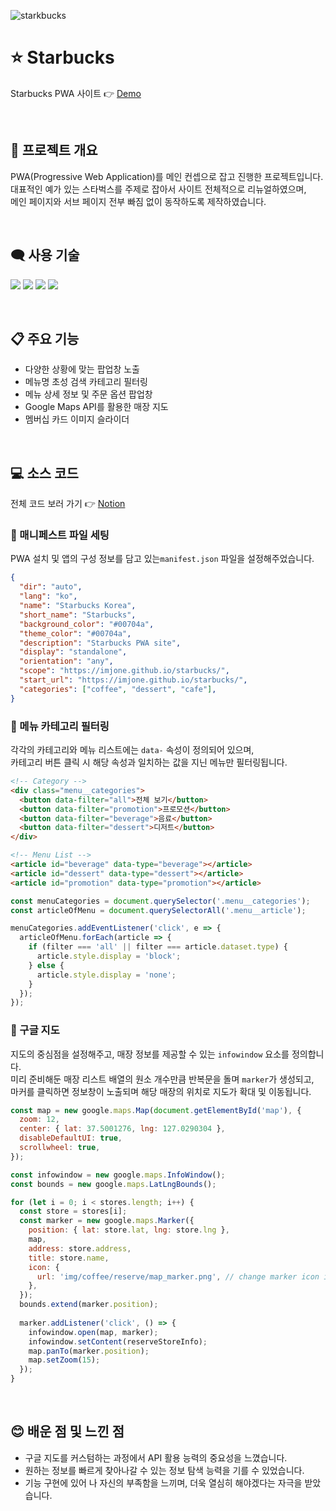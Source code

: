 ![starkbucks](https://user-images.githubusercontent.com/110226567/213872431-77b95d8d-bcec-45fb-9b31-4dc01f166d40.png)

# ⭐ Starbucks

Starbucks PWA 사이트 👉 [Demo](https://gardenny.github.io/starbucks/)

<br />

## 📢 프로젝트 개요

PWA(Progressive Web Application)를 메인 컨셉으로 잡고 진행한 프로젝트입니다.<br />
대표적인 예가 있는 스타벅스를 주제로 잡아서 사이트 전체적으로 리뉴얼하였으며,<br />
메인 페이지와 서브 페이지 전부 빠짐 없이 동작하도록 제작하였습니다.

<br />

## 🗨️ 사용 기술

<p>
  <img src="https://img.shields.io/badge/HTML-e34f26?style=flat-square&logo=HTML5&logoColor=white" />
  <img src="https://img.shields.io/badge/CSS-1572b6?style=flat-square&logo=CSS3&logoColor=white" />
  <img src="https://img.shields.io/badge/JavaScript-f7df1e?style=flat-square&logo=JavaScript&logoColor=white" />
  <img src="https://img.shields.io/badge/Google Maps API-4285F4?style=flat-square&logo=Google&logoColor=white" />
</p>

<br />

## 📋 주요 기능

- 다양한 상황에 맞는 팝업창 노출
- 메뉴명 초성 검색 카테고리 필터링
- 메뉴 상세 정보 및 주문 옵션 팝업창
- Google Maps API를 활용한 매장 지도
- 멤버십 카드 이미지 슬라이더

<br />

## 💻 소스 코드

전체 코드 보러 가기 👉 [Notion](https://imjone.notion.site/Starbucks-68398a8c085f4045bc1da00a6173849e?pvs=4)

### 📍 매니페스트 파일 세팅

PWA 설치 및 앱의 구성 정보를 담고 있는`manifest.json` 파일을 설정해주었습니다.<br />

```json
{
  "dir": "auto",
  "lang": "ko",
  "name": "Starbucks Korea",
  "short_name": "Starbucks",
  "background_color": "#00704a",
  "theme_color": "#00704a",
  "description": "Starbucks PWA site",
  "display": "standalone",
  "orientation": "any",
  "scope": "https://imjone.github.io/starbucks/",
  "start_url": "https://imjone.github.io/starbucks/",
  "categories": ["coffee", "dessert", "cafe"],
}
```

### 📍 메뉴 카테고리 필터링

각각의 카테고리와 메뉴 리스트에는 `data-` 속성이 정의되어 있으며,<br />
카테고리 버튼 클릭 시 해당 속성과 일치하는 값을 지닌 메뉴만 필터링됩니다.

```html
<!-- Category -->
<div class="menu__categories">
  <button data-filter="all">전체 보기</button>
  <button data-filter="promotion">프로모션</button>
  <button data-filter="beverage">음료</button>
  <button data-filter="dessert">디저트</button>
</div>

<!-- Menu List -->
<article id="beverage" data-type="beverage"></article>
<article id="dessert" data-type="dessert"></article>
<article id="promotion" data-type="promotion"></article>
```
```javascript
const menuCategories = document.querySelector('.menu__categories');
const articleOfMenu = document.querySelectorAll('.menu__article');

menuCategories.addEventListener('click', e => {
  articleOfMenu.forEach(article => {
    if (filter === 'all' || filter === article.dataset.type) {
      article.style.display = 'block';
    } else {
      article.style.display = 'none';
    }
  });
});
```

### 📍 구글 지도

지도의 중심점을 설정해주고, 매장 정보를 제공할 수 있는 `infowindow` 요소를 정의합니다.<br />
미리 준비해둔 매장 리스트 배열의 원소 개수만큼 반복문을 돌며 `marker`가 생성되고,<br />
마커를 클릭하면 정보창이 노출되며 해당 매장의 위치로 지도가 확대 및 이동됩니다.

```javascript
const map = new google.maps.Map(document.getElementById('map'), {
  zoom: 12,
  center: { lat: 37.5001276, lng: 127.0290304 },
  disableDefaultUI: true,
  scrollwheel: true,
});

const infowindow = new google.maps.InfoWindow();
const bounds = new google.maps.LatLngBounds();

for (let i = 0; i < stores.length; i++) {
  const store = stores[i];
  const marker = new google.maps.Marker({
    position: { lat: store.lat, lng: store.lng },
    map,
    address: store.address,
    title: store.name,
    icon: {
      url: 'img/coffee/reserve/map_marker.png', // change marker icon image
    },
  });
  bounds.extend(marker.position);
  
  marker.addListener('click', () => {
    infowindow.open(map, marker);
    infowindow.setContent(reserveStoreInfo);
    map.panTo(marker.position);
    map.setZoom(15);
  });
}
```

<br />

## 😊 배운 점 및 느낀 점

- 구글 지도를 커스텀하는 과정에서 API 활용 능력의 중요성을 느꼈습니다.
- 원하는 정보를 빠르게 찾아나갈 수 있는 정보 탐색 능력을 기를 수 있었습니다.
- 기능 구현에 있어 나 자신의 부족함을 느끼며, 더욱 열심히 해야겠다는 자극을 받았습니다.

